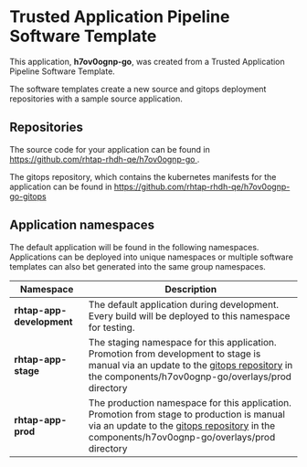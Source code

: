 # Trusted Application Pipeline Software Template

This application, **h7ov0ognp-go**, was created from a Trusted Application Pipeline Software Template.

The software templates create a new source and gitops deployment repositories with a sample source application. 

## Repositories

The source code for your application can be found in [https://github.com/rhtap-rhdh-qe/h7ov0ognp-go ](https://github.com/rhtap-rhdh-qe/h7ov0ognp-go ).
 
The gitops repository, which contains the kubernetes manifests for the application can be found in 
[https://github.com/rhtap-rhdh-qe/h7ov0ognp-go-gitops ](https://github.com/rhtap-rhdh-qe/h7ov0ognp-go-gitops ) 

## Application namespaces 

The default application will be found in the following namespaces. Applications can be deployed into unique namespaces or multiple software templates can also bet generated into the same group namespaces.  

|  Namespace   |  Description   |  
| -------- | -------- |   
| **rhtap-app-development** | The default application during development. Every build will be deployed to this namespace for testing. | 
| **rhtap-app-stage** | The staging namespace for this application. Promotion from development to stage is manual via an update to the [gitops repository](https://github.com/rhtap-rhdh-qe/h7ov0ognp-go-gitops ) in the components/h7ov0ognp-go/overlays/prod directory |  
| **rhtap-app-prod** | The production namespace for this application. Promotion from stage to production is manual via an update to the [gitops repository](https://github.com/rhtap-rhdh-qe/h7ov0ognp-go-gitops ) in the components/h7ov0ognp-go/overlays/prod directory | 